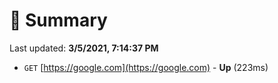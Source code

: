 # 📖 Summary
Last updated: **3/5/2021, 7:14:37 PM**

- `GET` [https://google.com](https://google.com) - **Up** (223ms)
